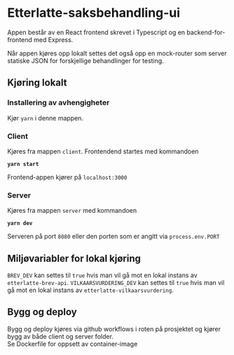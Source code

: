# Etterlatte-saksbehandling-ui


Appen består av en React frontend skrevet i Typescript og en backend-for-frontend med Express.

Når appen kjøres opp lokalt settes det også opp en mock-router som server statiske JSON for forskjellige behandlinger 
for testing.

## Kjøring lokalt

### Installering av avhengigheter
Kjør `yarn` i denne mappen.

### Client
Kjøres fra mappen `client`. Frontendend startes med kommandoen

**`yarn start`**

Frontend-appen kjører på `localhost:3000`

### Server
Kjøres fra mappen `server` med kommandoen

**`yarn dev`**

Serveren på port `8080` eller den porten som er angitt via `process.env.PORT`


## Miljøvariabler for lokal kjøring
`BREV_DEV` kan settes til `true` hvis man vil gå mot en lokal instans av `etterlatte-brev-api`.
`VILKAARSVURDERING_DEV` kan settes til `true` hvis man vil gå mot en lokal instans av `etterlatte-vilkaarsvurdering`.


## Bygg og deploy
Bygg og deploy kjøres via github workflows i roten på prosjektet
og kjører bygg av både client og server folder. \
Se Dockerfile for oppsett av container-image